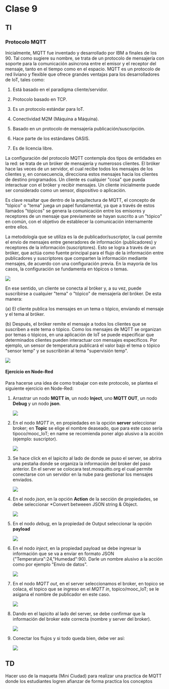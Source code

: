 # Clase 9
## TI 

### Protocolo MQTT

Inicialmente, MQTT fue inventado y desarrollado por IBM a finales de los 90. Tal como sugiere su nombre, se trata de un protocolo de mensajería con soporte para la comunicación asíncrona entre el emisor y el receptor del mensaje, tanto en el tiempo como en el espacio.
MQTT es un protocolo de red liviano y flexible que ofrece grandes ventajas para los desarrolladores de IoT, tales como:

1. Está basado en el paradigma cliente/servidor.

2. Protocolo basado en TCP.

3. Es un protocolo estándar para IoT.

4. Conectividad M2M (Máquina a Máquina).

5. Basado en un protocolo de mensajería publicación/suscripción.

6. Hace parte de los estándares OASIS.

7. Es de licencia libre.


La configuración del protocolo MQTT contempla dos tipos de entidades en la red: se trata de un bróker de mensajería y numerosos clientes. El bróker hace las veces de un servidor, el cual recibe todos los mensajes de los clientes y, en consecuencia, direcciona estos mensajes hacia los clientes de destino programados. Un cliente es cualquier "cosa" que pueda interactuar con el bróker y recibir mensajes. Un cliente inicialmente puede ser considerado como un sensor, dispositivo o aplicación.

Es clave resaltar que dentro de la arquitectura de MQTT, el concepto de "tópico" o "tema" juega un papel fundamental, ya que a través de estos llamados "tópicos" se genera la comunicación entre los emisores y receptores de un mensaje que previamente se hayan suscrito a un "tópico" en común, con el objetivo de establecer la comunicación internamente entre ellos.

La metodología que se utiliza es la de publicador/suscriptor, la cual permite el envío de mensajes entre generadores de información (publicadores) y receptores de la información (suscriptores). Esto se logra a través de un bróker, que actúa como fuente principal para el flujo de la información entre publicadores y suscriptores que comparten la información mediante mensajes, de acuerdo con una configuración previa. En la mayoría de los casos, la configuración se fundamenta en tópicos o temas.

![](../img/mqtt_ti.png)

En ese sentido, un cliente se conecta al bróker y, a su vez, puede suscribirse a cualquier "tema" o "tópico" de mensajería del bróker. De esta manera:

(a) El cliente publica los mensajes en un tema o tópico, enviando el mensaje y el tema al bróker.

(b) Después, el bróker remite el mensaje a todos los clientes que se suscriben a este tema o tópico. Como los mensajes de MQTT se organizan por temas o tópicos, en una aplicación de IoT se puede especificar que determinados clientes pueden interactuar con mensajes específicos. Por ejemplo, un sensor de temperatura publicará el valor bajo el tema o tópico "sensor temp" y se suscribirán al tema "supervisión temp".

![](../img/mqtt_ti2.png)

#### Ejercicio en Node-Red

Para hacerse una idea de como trabajar con este protocolo, se plantea el siguiente ejercicio en Node-Red:

1. Arrastrar un nodo **MQTT in**, un nodo **Inject**, uno **MQTT OUT**, un nodo **Debug** y un nodo **json**.

    ![](../img/mqtt_1.png)

2. En el nodo *MQTT in*, en propiedades en la opción **server** seleccionar broker; en **Topic** se elige el nombre deaseado, que para este caso sería tipoco/mooc_IoT; en name se recomienda poner algo alusivo a la acción (ejemplo: suscriptor).

    ![](../img/mqtt_2.png)

3. Se hace click en el lapicito al lado de donde se puso el server, se abrira una pestaña donde se organiza la información del broker del paso anterior. En el server se colocara test.mosquitto.org el cual permite conectarse con un servidor en la nube para gestionar los mensajes enviados.

    ![](../img/mqtt_3.png)

4. En el nodo *json*, en la opción **Action** de la sección de propiedades, se debe seleccionar *Convert betweeen JSON string & Object.

    ![](../img/mqtt_4.png)

5. En el nodo *debug*, en la propiedad de Output seleccionar la opción **payload**

    ![](../img/mqtt_5.png)
    
6. En el nodo *inject*, en la propiedad payload se debe ingresar la información que se va a enviar en formato JSON {"Temperatura":24,"Humedad":90}. Darle un nombre alusivo a la acción como por ejemplo "Envio de datos".

    ![](../img/mqtt_6.png)

7. En el nodo *MQTT out*, en el server seleccionamos el broker, en topico se colaca, el topico que se ingreso en el *MQTT in*, topico/mooc_IoT; se le asigana el nombre de publicador en este caso.

    ![](../img/mqtt_7.png)

8. Dando en el lapicito al lado del server, se debe confirmar que la información del broker este correcta (nombre y server del broker).

    ![](../img/mqtt_8.png)

9. Conectar los flujos y si todo queda bien, debe ver así:

    ![](../img/mqtt_9.png)

## TD
Hacer uso de la maqueta (Mini Ciudad) para realizar una practica de MQTT donde los estudiantes logren afianzar de forma practica los conceptos